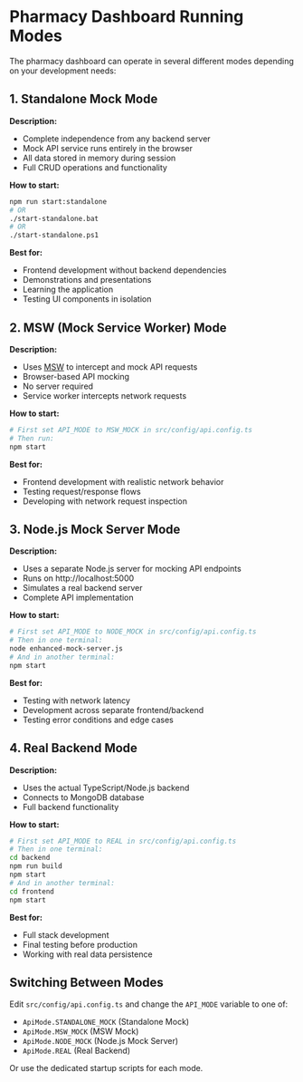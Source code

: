 # Pharmacy Dashboard Running Modes

The pharmacy dashboard can operate in several different modes depending on your development needs:

## 1. Standalone Mock Mode

**Description:**
- Complete independence from any backend server
- Mock API service runs entirely in the browser
- All data stored in memory during session
- Full CRUD operations and functionality

**How to start:**
```bash
npm run start:standalone
# OR
./start-standalone.bat
# OR
./start-standalone.ps1
```

**Best for:**
- Frontend development without backend dependencies
- Demonstrations and presentations
- Learning the application
- Testing UI components in isolation

## 2. MSW (Mock Service Worker) Mode

**Description:**
- Uses [MSW](https://mswjs.io/) to intercept and mock API requests
- Browser-based API mocking
- No server required
- Service worker intercepts network requests

**How to start:**
```bash
# First set API_MODE to MSW_MOCK in src/config/api.config.ts
# Then run:
npm start
```

**Best for:**
- Frontend development with realistic network behavior
- Testing request/response flows
- Developing with network request inspection

## 3. Node.js Mock Server Mode

**Description:**
- Uses a separate Node.js server for mocking API endpoints
- Runs on http://localhost:5000
- Simulates a real backend server
- Complete API implementation

**How to start:**
```bash
# First set API_MODE to NODE_MOCK in src/config/api.config.ts
# Then in one terminal:
node enhanced-mock-server.js
# And in another terminal:
npm start
```

**Best for:**
- Testing with network latency
- Development across separate frontend/backend
- Testing error conditions and edge cases

## 4. Real Backend Mode

**Description:**
- Uses the actual TypeScript/Node.js backend
- Connects to MongoDB database
- Full backend functionality

**How to start:**
```bash
# First set API_MODE to REAL in src/config/api.config.ts
# Then in one terminal:
cd backend
npm run build
npm start
# And in another terminal:
cd frontend
npm start
```

**Best for:**
- Full stack development
- Final testing before production
- Working with real data persistence

## Switching Between Modes

Edit `src/config/api.config.ts` and change the `API_MODE` variable to one of:
- `ApiMode.STANDALONE_MOCK` (Standalone Mock)
- `ApiMode.MSW_MOCK` (MSW Mock)
- `ApiMode.NODE_MOCK` (Node.js Mock Server)
- `ApiMode.REAL` (Real Backend)

Or use the dedicated startup scripts for each mode.
